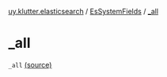 [uy.klutter.elasticsearch](../index.md) / [EsSystemFields](index.md) / [_all](.)


# _all
`_all` [(source)](https://github.com/kohesive/klutter/blob/master/elasticsearch-jdk7/src/main/kotlin/uy/klutter/elasticsearch/Mappings.kt#L11)


